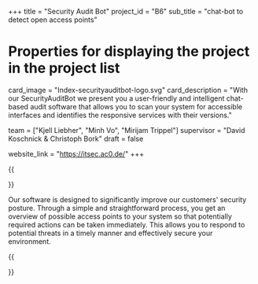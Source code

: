 +++
title = "Security Audit Bot"
project_id = "B6"
sub_title = "chat-bot to detect open access points"

# Properties for displaying the project in the project list
card_image = "Index-securityauditbot-logo.svg"
card_description = "With our SecurityAuditBot we present you a user-friendly and intelligent chat-based audit software that allows you to scan your system for accessible interfaces and identifies the responsive services with their versions."

team = ["Kjell Liebher", "Minh Vo", "Mirijam Trippel"]
supervisor = "David Koschnick & Christoph Bork"
draft = false

website_link = "https://itsec.ac0.de/"
+++


{{<section title="Our Goal">}}

Our software is designed to significantly improve our customers' security posture.
Through a simple and straightforward process, you get an overview of possible access points to your system so that potentially required actions can be taken immediately.
This allows you to respond to potential threats in a timely manner and effectively secure your environment.

{{</section>}}


